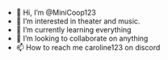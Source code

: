- 👋 Hi, I’m @MiniCoop123
- 👀 I’m interested in theater and music.
- 🌱 I’m currently learning everything
- 💞️ I’m looking to collaborate on anything
- 📫 How to reach me caroline123 on discord

<!---
MiniCoop123/MiniCoop123 is a ✨ special ✨ repository because its `README.md` (this file) appears on your GitHub profile.
You can click the Preview link to take a look at your changes.
--->
